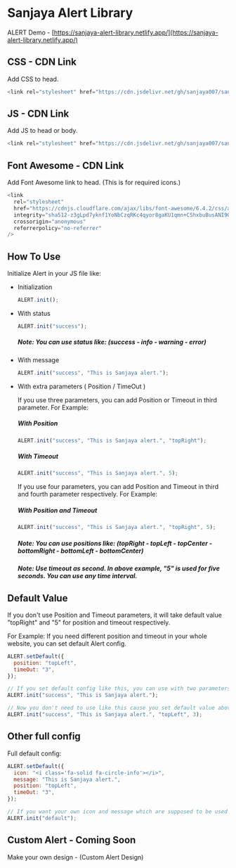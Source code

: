# Sanjaya Alert Library

ALERT Demo - [https://sanjaya-alert-library.netlify.app/](https://sanjaya-alert-library.netlify.app/)

## CSS - CDN Link

Add CSS to head.

```js
<link rel="stylesheet" href="https://cdn.jsdelivr.net/gh/sanjaya007/sanjaya-alert-library@1.0/dist/css/alert.min.css" crossorigin="anonymous">
```

## JS - CDN Link

Add JS to head or body.

```js
<link rel="stylesheet" href="https://cdn.jsdelivr.net/gh/sanjaya007/sanjaya-alert-library@1.0/dist/js/alert.min.js" crossorigin="anonymous">
```

## Font Awesome - CDN Link

Add Font Awesome link to head. (This is for required icons.)

```js
<link
  rel="stylesheet"
  href="https://cdnjs.cloudflare.com/ajax/libs/font-awesome/6.4.2/css/all.min.css"
  integrity="sha512-z3gLpd7yknf1YoNbCzqRKc4qyor8gaKU1qmn+CShxbuBusANI9QpRohGBreCFkKxLhei6S9CQXFEbbKuqLg0DA=="
  crossorigin="anonymous"
  referrerpolicy="no-referrer"
/>
```

## How To Use

Initialize Alert in your JS file like:

- Initialization

  ```javascript
  ALERT.init();
  ```

- With status

  ```javascript
  ALERT.init("success");
  ```

  ##### Note: You can use status like: (success - info - warning - error)

- With message

  ```javascript
  ALERT.init("success", "This is Sanjaya alert.");
  ```

- With extra parameters ( Position / TimeOut )

  If you use three parameters, you can add Position or Timeout in third parameter. For Example:

  ##### With Position

  ```javascript
  ALERT.init("success", "This is Sanjaya alert.", "topRight");
  ```

  ##### With Timeout

  ```javascript
  ALERT.init("success", "This is Sanjaya alert.", 5);
  ```

  If you use four parameters, you can add Position and Timeout in third and fourth parameter respectively. For Example:

  ##### With Position and Timeout

  ```javascript
  ALERT.init("success", "This is Sanjaya alert.", "topRight", 5);
  ```

  ##### Note: You can use positions like: (topRight - topLeft - topCenter - bottomRight - bottomLeft - bottomCenter)

  ##### Note: Use timeout as second. In above example, "5" is used for five seconds. You can use any time interval.

## Default Value

If you don't use Position and Timeout parameters, it will take default value "topRight" and "5" for position and timeout respectively.

For Example: If you need different position and timeout in your whole website, you can set default Alert config.

```javascript
ALERT.setDefault({
  position: "topLeft",
  timeOut: "3",
});

// If you set default config like this, you can use with two parameters.
ALERT.init("success", "This is Sanjaya alert.");

// Now you don't need to use like this cause you set default value above.
ALERT.init("success", "This is Sanjaya alert.", "topLeft", 3);
```

## Other full config

Full default config:

```javascript
ALERT.setDefault({
  icon: "<i class='fa-solid fa-circle-info'></i>",
  message: "This is Sanjaya alert.",
  position: "topLeft",
  timeOut: "3",
});

// If you want your own icon and message which are supposed to be used as same in multiple places.
ALERT.init("default");
```

## Custom Alert - Coming Soon

Make your own design - (Custom Alert Design)

